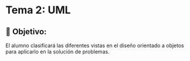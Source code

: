 # Tema 2: UML

## :dart: Objetivo:
El alumno clasificará las diferentes vistas en el diseño orientado a objetos para aplicarlo en la solución de problemas.
